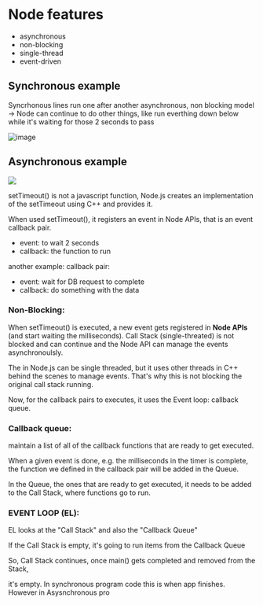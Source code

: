 # Node features

- asynchronous
- non-blocking
- single-thread
- event-driven

## Synchronous example

Syncrhonous lines run one after another
asynchronous, non blocking model -> Node can continue to do other things, like run everthing down below while it's waiting for those 2 seconds to pass

![image](https://user-images.githubusercontent.com/5447557/151668201-91fb3fd6-eb6e-473f-beca-4f53800735a5.png)

## Asynchronous example


![](https://giphy.com/embed/SxPtoVOjNDcJhjixBG)

setTimeout() is not a javascript function, Node.js creates an implementation of the setTimeout using C++ and provides it.

When used setTimeout(), it registers an event in Node APIs, that is an event callback pair.

- event: to wait 2 seconds
- callback: the function to run

another example: callback pair:

- event: wait for DB request to complete
- callback: do something with the data

### Non-Blocking:

When setTimeout() is executed, a new event gets registered in **Node APIs** (and start waiting the milliseconds).
Call Stack (single-threated) is not blocked and can continue and the Node API can manage the events asynchronoulsly.

The in Node.js can be single threaded, but it uses other threads in C++ behind the scenes to manage events. That's why this is not blocking the original call stack running.

Now, for the callback pairs to executes, it uses the Event loop: callback queue.

### Callback queue:

maintain a list of all of the callback functions that are ready to get executed.

When a given event is done, e.g. the milliseconds in the timer is complete, the function we defined in the callback pair will be added in the Queue.

In the Queue, the ones that are ready to get executed, it needs to be added to the Call Stack, where functions go to run.

### EVENT LOOP (EL):

EL looks at the "Call Stack" and also the "Callback Queue"

If the Call Stack is empty, it's going to run items from the Callback Queue

So, Call Stack continues, once main() gets completed and removed from the Stack,

it's empty.
In synchronous program code this is when app finishes. However in Asysnchronous pro
